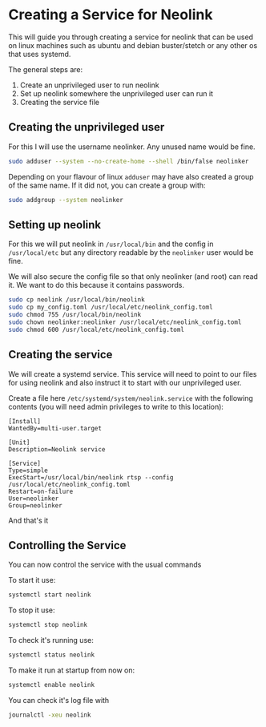 # Creating a Service for Neolink

This will guide you through creating a service for neolink that
can be used on linux machines such as ubuntu and debian
buster/stetch or any other os that uses systemd.

The general steps are:

1. Create an unprivileged user to run neolink
2. Set up neolink somewhere the unprivileged user can run it
3. Creating the service file

## Creating the unprivileged user

For this I will use the username neolinker. Any unused name would be fine.

```bash
sudo adduser --system --no-create-home --shell /bin/false neolinker
```

Depending on your flavour of linux `adduser` may have also created
a group of the same name. If it did not, you can create a group with:

```bash
sudo addgroup --system neolinker
```

## Setting up neolink

For this we will put neolink in `/usr/local/bin` and the config in `/usr/local/etc` but any directory readable by the `neolinker` user would be fine.

We will also secure the config file so that only neolinker (and root) can read it. We want to do this because it contains passwords.

```bash
sudo cp neolink /usr/local/bin/neolink
sudo cp my_config.toml /usr/local/etc/neolink_config.toml
sudo chmod 755 /usr/local/bin/neolink
sudo chown neolinker:neolinker /usr/local/etc/neolink_config.toml
sudo chmod 600 /usr/local/etc/neolink_config.toml
```

## Creating the service

We will create a systemd service. This service will need to point to our files for using neolink and also instruct it to start with our unprivileged user.

Create a file here `/etc/systemd/system/neolink.service` with the following contents (you will need admin privileges to write to this location):

```
[Install]
WantedBy=multi-user.target

[Unit]
Description=Neolink service

[Service]
Type=simple
ExecStart=/usr/local/bin/neolink rtsp --config /usr/local/etc/neolink_config.toml
Restart=on-failure
User=neolinker
Group=neolinker

```

And that's it

## Controlling the Service

You can now control the service with the usual commands

To start it use:

```bash
systemctl start neolink
```

To stop it use:

```bash
systemctl stop neolink
```

To check it's running use:

```bash
systemctl status neolink
```

To make it run at startup from now on:

```bash
systemctl enable neolink
```

You can check it's log file with

```bash
journalctl -xeu neolink
```
